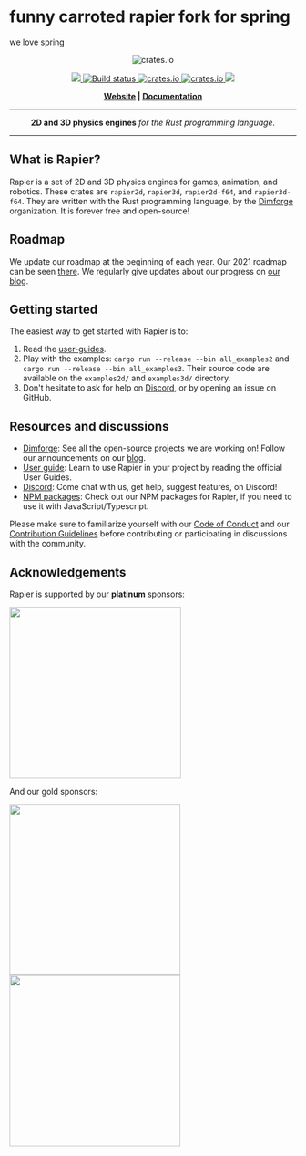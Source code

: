 # funny carroted rapier fork for spring
we love spring

<p align="center">
  <img src="https://www.rapier.rs/img/rapier_logo_color_textpath_dark.svg" alt="crates.io">
</p>
<p align="center">
    <a href="https://discord.gg/vt9DJSW">
        <img src="https://img.shields.io/discord/507548572338880513.svg?logo=discord&colorB=7289DA">
    </a>
    <a href="https://github.com/dimforge/rapier/actions">
        <img src="https://github.com/dimforge/rapier/workflows/Rapier%20CI%20build/badge.svg" alt="Build status">
    </a>
    <a href="https://crates.io/crates/rapier2d">
         <img src="https://img.shields.io/crates/v/rapier2d.svg?style=flat-square" alt="crates.io">
    </a>
    <a href="https://crates.io/crates/rapier3d">
         <img src="https://img.shields.io/crates/v/rapier3d.svg?style=flat-square" alt="crates.io">
    </a>
    <a href="https://opensource.org/licenses/Apache-2.0">
        <img src="https://img.shields.io/badge/License-Apache%202.0-blue.svg">
    </a>
</p>
<p align = "center">
    <strong>
        <a href="https://rapier.rs">Website</a> | <a href="https://rapier.rs/docs/">Documentation</a>
    </strong>
</p>

-----

<p align = "center">
<b>2D and 3D physics engines</b>
<i>for the Rust programming language.</i>
</p>

-----

## What is Rapier?

Rapier is a set of 2D and 3D physics engines for games, animation, and robotics. These crates 
are `rapier2d`, `rapier3d`, `rapier2d-f64`, and `rapier3d-f64`. They are written with the Rust
programming language, by the [Dimforge](https://dimforge.com) organization. It is forever free
and open-source!

## Roadmap
We update our roadmap at the beginning of each year. Our 2021 roadmap can be seen
[there](https://www.dimforge.com/blog/2021/01/01/physics-simulation-with-rapier-2021-roadmap/#rapier-roadmap-for-2021).
We regularly give updates about our progress on [our blog](https://www.dimforge.com/blog).

## Getting started
The easiest way to get started with Rapier is to:
1. Read the [user-guides](https://www.rapier.rs/docs/).
2. Play with the examples: `cargo run --release --bin all_examples2` and `cargo run --release --bin all_examples3`.
   Their source code are available on the `examples2d/` and `examples3d/` directory.
3. Don't hesitate to ask for help on [Discord](https://discord.gg/vt9DJSW), or by opening an issue on GitHub.
  
## Resources and discussions
- [Dimforge](https://dimforge.com): See all the open-source projects we are working on! Follow our announcements
  on our [blog](https://www.dimforge.com/blog).
- [User guide](https://www.rapier.rs/docs/): Learn to use Rapier in your project by reading the official User Guides.
- [Discord](https://discord.gg/vt9DJSW): Come chat with us, get help, suggest features, on Discord!
- [NPM packages](https://www.npmjs.com/search?q=%40dimforge): Check out our NPM packages for Rapier, if you need to
  use it with JavaScript/Typescript.

Please make sure to familiarize yourself with our [Code of Conduct](CODE_OF_CONDUCT.md)
and our [Contribution Guidelines](CONTRIBUTING.md) before contributing or participating in
discussions with the community.


## Acknowledgements
Rapier is supported by our **platinum** sponsors:
<p>
  <a href="https://embark-studios.com">
    <img src="https://www.embark.dev/img/logo_black.png" width="301px">
  </a>
</p>

And our gold sponsors:

<p>
  <a href="https://fragcolor.com">
    <img src="https://dimforge.com/img/fragcolor_logo2_color_black.svg" width="300px">
  </a>
  <a href="https://resolutiongames.com/">
    <img src="https://dimforge.com/img/logo_resolution_games.png" width="300px" />
  </a>
</p>

